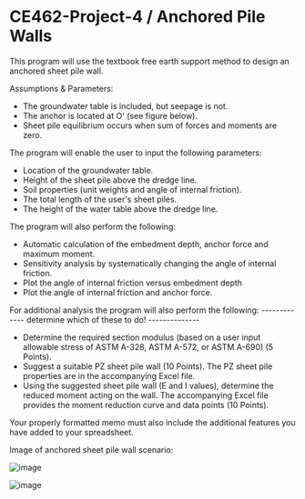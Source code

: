 # CE462-Project-4 / Anchored Pile Walls

This program will use the textbook free earth support method to design an anchored sheet pile wall. 

Assumptions & Parameters:
- The groundwater table is included, but seepage is not.
- The anchor is located at O' (see figure below).
- Sheet pile equilibrium occurs when sum of forces and moments are zero.

The program will enable the user to input the following parameters:
-	Location of the groundwater table.
-	Height of the sheet pile above the dredge line.
-	Soil properties (unit weights and angle of internal friction).
-	The total length of the user's sheet piles.
-	The height of the water table above the dredge line.

The program will also perform the following:
- Automatic calculation of the embedment depth, anchor force and maximum moment.
-	Sensitivity analysis by systematically changing the angle of internal friction.
 -	Plot the angle of internal friction versus embedment depth
 -	Plot the angle of internal friction and anchor force.

For additional analysis the program will also perform the following:
 ------------- determine which of these to do! --------------
-	Determine the required section modulus (based on a user input allowable stress of ASTM A-328, ASTM A-572, or ASTM A-690) (5 Points).
-	Suggest a suitable PZ sheet pile wall (10 Points). The PZ sheet pile properties are in the accompanying Excel file.
-	Using the suggested sheet pile wall (E and I values), determine the reduced moment acting on the wall. The accompanying Excel file provides the moment reduction curve and data points (10 Points). 

Your properly formatted memo must also include the additional features you have added to your spreadsheet.

Image of anchored sheet pile wall scenario:

![image](https://github.com/JessikaSolleder/CE462-Project-4/assets/156147848/13dd823e-346c-40a1-9c00-db4c7d745a92)


![image](https://github.com/JessikaSolleder/CE462-Project-4/assets/156147848/c543fa04-0069-4568-969e-d4d0ee23f936)

